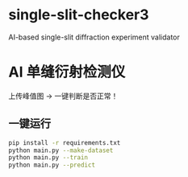 # single-slit-checker3
AI-based single-slit diffraction experiment validator
# AI 单缝衍射检测仪

上传峰值图 → 一键判断是否正常！

## 一键运行
```bash
pip install -r requirements.txt
python main.py --make-dataset
python main.py --train
python main.py --predict
